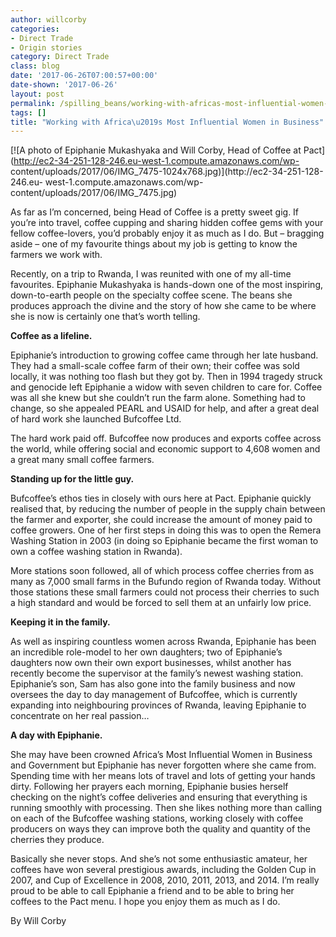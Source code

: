 ```yaml
---
author: willcorby
categories:
- Direct Trade
- Origin stories
category: Direct Trade
class: blog
date: '2017-06-26T07:00:57+00:00'
date-shown: '2017-06-26'
layout: post
permalink: /spilling_beans/working-with-africas-most-influential-women-in-business
tags: []
title: "Working with Africa\u2019s Most Influential Women in Business"
---
```


[![A photo of Epiphanie Mukashyaka and Will Corby, Head of Coffee at
Pact](http://ec2-34-251-128-246.eu-west-1.compute.amazonaws.com/wp-
content/uploads/2017/06/IMG_7475-1024x768.jpg)](http://ec2-34-251-128-246.eu-
west-1.compute.amazonaws.com/wp-content/uploads/2017/06/IMG_7475.jpg)

As far as I’m concerned, being Head of Coffee is a pretty sweet gig. If you’re
into travel, coffee cupping and sharing hidden coffee gems with your fellow
coffee-lovers, you’d probably enjoy it as much as I do. But – bragging aside –
one of my favourite things about my job is getting to know the farmers we work
with.

Recently, on a trip to Rwanda, I was reunited with one of my all-time
favourites. Epiphanie Mukashyaka is hands-down one of the most inspiring,
down-to-earth people on the specialty coffee scene. The beans she produces
approach the divine and the story of how she came to be where she is now is
certainly one that’s worth telling.

**Coffee as a lifeline.**

Epiphanie’s introduction to growing coffee came through her late husband. They
had a small-scale coffee farm of their own; their coffee was sold locally, it
was nothing too flash but they got by. Then in 1994 tragedy struck and
genocide left Epiphanie a widow with seven children to care for. Coffee was
all she knew but she couldn’t run the farm alone. Something had to change, so
she appealed PEARL and USAID for help, and after a great deal of hard work she
launched Bufcoffee Ltd.

The hard work paid off. Bufcoffee now produces and exports coffee across the
world, while offering social and economic support to 4,608 women and a great
many small coffee farmers.

**Standing up for the little guy.**

Bufcoffee’s ethos ties in closely with ours here at Pact. Epiphanie quickly
realised that, by reducing the number of people in the supply chain between
the farmer and exporter, she could increase the amount of money paid to coffee
growers. One of her first steps in doing this was to open the Remera Washing
Station in 2003 (in doing so Epiphanie became the first woman to own a coffee
washing station in Rwanda).

More stations soon followed, all of which process coffee cherries from as many
as 7,000 small farms in the Bufundo region of Rwanda today. Without those
stations these small farmers could not process their cherries to such a high
standard and would be forced to sell them at an unfairly low price.

**Keeping it in the family.**

As well as inspiring countless women across Rwanda, Epiphanie has been an
incredible role-model to her own daughters; two of Epiphanie’s daughters now
own their own export businesses, whilst another has recently become the
supervisor at the family’s newest washing station. Epiphanie’s son, Sam has
also gone into the family business and now oversees the day to day management
of Bufcoffee, which is currently expanding into neighbouring provinces of
Rwanda, leaving Epiphanie to concentrate on her real passion…

**A day with Epiphanie.**

She may have been crowned Africa’s Most Influential Women in Business and
Government but Epiphanie has never forgotten where she came from. Spending
time with her means lots of travel and lots of getting your hands dirty.
Following her prayers each morning, Epiphanie busies herself checking on the
night’s coffee deliveries and ensuring that everything is running smoothly
with processing. Then she likes nothing more than calling on each of the
Bufcoffee washing stations, working closely with coffee producers on ways they
can improve both the quality and quantity of the cherries they produce.

Basically she never stops. And she’s not some enthusiastic amateur, her
coffees have won several prestigious awards, including the Golden Cup in 2007,
and Cup of Excellence in 2008, 2010, 2011, 2013, and 2014. I’m really proud to
be able to call Epiphanie a friend and to be able to bring her coffees to the
Pact menu. I hope you enjoy them as much as I do.

By Will Corby